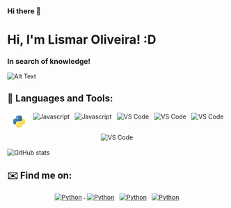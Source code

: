<!-- BLOG-POST-LIST:START -->
<!-- BLOG-POST-LIST:END -->
### Hi there 👋
# Hi, I'm Lismar Oliveira! :D

### In search of knowledge!
![Alt Text](https://user-images.githubusercontent.com/46328448/109400101-7ba39100-7925-11eb-9d7b-7b689d0e83b8.gif)

## 🧰 Languages and Tools:
<p align="center">
<img src="https://raw.githubusercontent.com/github/explore/80688e429a7d4ef2fca1e82350fe8e3517d3494d/topics/python/python.png" alt="Python" height="40" style="vertical-align:top; margin:4px">
<img src="https://user-images.githubusercontent.com/46328448/109401028-f3c08580-792a-11eb-83e4-e335767e4404.png" alt="Javascript" height="40" style="vertical-align:top; margin:4px">
<img src="https://user-images.githubusercontent.com/46328448/109401765-53209480-792f-11eb-8904-c50c6bb80924.png" alt="Javascript" height="40" style="vertical-align:top; margin:4px">
<img src="https://user-images.githubusercontent.com/46328448/109401696-d8f01000-792e-11eb-86b4-a98f27106add.png" alt="VS Code" height="40" style="vertical-align:top; margin:4px">
<img src="https://user-images.githubusercontent.com/46328448/109401896-3a64ae80-7930-11eb-8788-89c48bc603ce.png" alt="VS Code" height="40" style="vertical-align:top; margin:4px">
<img src="https://user-images.githubusercontent.com/46328448/109401261-739b1f80-792c-11eb-805c-0c0bc4fd2179.png" alt="VS Code" height="40" style="vertical-align:top; margin:4px">
<img src="https://user-images.githubusercontent.com/46328448/109401501-eb1d7e80-792d-11eb-934d-1d3d3f6cbdc7.png" alt="VS Code" height="40" style="vertical-align:top; margin:4px">
</p>

![GitHub stats](https://github-readme-stats.vercel.app/api?username=lismaroliveira1&show_icons=true&theme=tokyonight)

## ✉️ Find me on:

<p align="center">
 <a href="https://github.com/lismaroliveira1" target="_blank" rel="noopener noreferrer"> <img src="https://user-images.githubusercontent.com/46328448/109400613-6f6d0300-7928-11eb-9750-edf02ac0f130.png" alt="Python" height="40" style="vertical-align:top; margin:4px"> </a>
 <a href="https://www.linkedin.com/in/lismar-oliveira-9a93ba94/" target="_blank" rel="noopener noreferrer"> <img src="https://user-images.githubusercontent.com/46328448/109400667-b78c2580-7928-11eb-9e35-a79f67be4308.png" alt="Python" height="40" style="vertical-align:top; margin:4px"></a>
 <a href="mailto:englismaroliveira@gmail.com"> <img src="https://user-images.githubusercontent.com/46328448/109400711-eefad200-7928-11eb-89a6-bae2718b33c9.png" alt="Python" height="40" style="vertical-align:top; margin:4px"></a>
 <a href="https://twitter.com/lismar_oliveira"> <img src="https://user-images.githubusercontent.com/46328448/109400844-c8896680-7929-11eb-8159-93efc3bcef67.png" alt="Python" height="40" style="vertical-align:top; margin:4px"></a>
</p>
